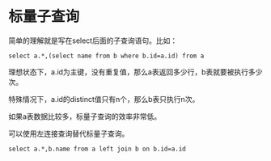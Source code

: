 # 标量子查询

简单的理解就是写在select后面的子查询语句。比如：

```
select a.*,(select name from b where b.id=a.id) from a
```

理想状态下，a.id为主键，没有重复值，那么a表返回多少行，b表就要被执行多少次。

特殊情况下，a.id的distinct值只有n个，那么b表只执行n次。

如果a表数据比较多，标量子查询的效率非常低。

可以使用左连接查询替代标量子查询。

```
select a.*,b.name from a left join b on b.id=a.id
```




